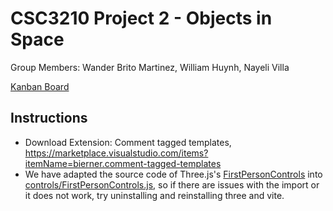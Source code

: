 # CSC3210 Project 2 - Objects in Space

Group Members: Wander Brito Martinez, William Huynh, Nayeli Villa

[Kanban Board](https://trello.com/b/CePXuQUr/csc3210britohuynhvilla2)

## Instructions

- Download Extension: Comment tagged templates, https://marketplace.visualstudio.com/items?itemName=bierner.comment-tagged-templates
- We have adapted the source code of Three.js's [FirstPersonControls](https://github.com/mrdoob/three.js/blob/master/examples/jsm/controls/FirstPersonControls.js) into [controls/FirstPersonControls.js](controls/FirstPersonControls.js), so if there are issues with the import or it does not work, try uninstalling and reinstalling three and vite.
